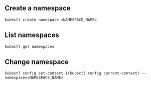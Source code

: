 ## Create a namespace

~~~
kubectl create namespace <NAMESPACE_NAME>
~~~

## List namespaces

~~~
kubectl get namespaces
~~~

## Change namespace

~~~
kubectl config set-context $(kubectl config current-context) --namespace=<NAMESPACE_NAME>
~~~
